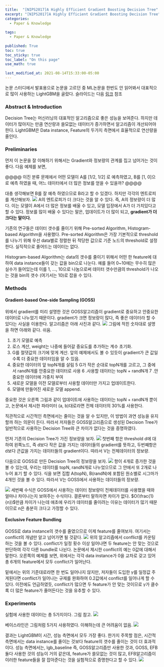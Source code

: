 ```yaml
---
title:  "[NIPS2017]A Highly Efficient Gradient Boosting Decision Tree"
excerpt: "[NIPS2017]A Highly Efficient Gradient Boosting Decision Tree"
categories:
  - Paper & Knowledge
  
tags:
  - Paper & Knowledge
 
published: True
toc: true
toc_sticky: true
toc_label: "On this page"
use_math: true
    
last_modified_at: 2021-08-14T15:33:00-05:00
---
```


논문 스터디에서 발표용으로 논문을 고르던 중 ML논문을 한번도 안 읽어봐서 대표적으로 많이 사용하는 LightGBM을 골랐다.
슬라이드는 다음 [링크](https://docs.google.com/presentation/d/1jxBdTbfOvv6wQkYMNRjUXRTjkhmOIGw5/edit?usp=drive_web&ouid=115578388967484997653&rtpof=true) 참조

### Abstract & Introduction
Decision Tree는 머신러닝의 대표적인 알고리즘으로 좋은 성능을 보여준다. 하지만 데이터가 많아지는 만큼 연산량과 쓸모없는 데이터가 증가하면서 알고리즘이 개선되어야 한다. LightGBM은 
Data instance, Feature의 두가지 측면에서 효율적으로 연산량을 줄인다.

### Preliminaries
먼저 이 논문을 잘 이해하기 위해서는 Gradient와 정보량의 관계를 집고 넘어가는 것이 좋다. 다음 예제를 보면,

@@@@ 이진 분류 문제에서 어떤 모델이 A를 [1/2, 1/2] 로 예측하였고, B를 [1, 0]으로 예측 하였을 때, 어느 데이터에서 더 많은 정보를 얻을 수 있을까? @@@@

대충 생각해보면 B를 잘 예측 하였으므로 B라고 할 수 있겠다. 하지만 각각의 엔트로피를 계산해보자.
![](/assets/images/2021-09-17-LightGBM/1.PNG)
A의 엔트로피가 더 크다는 것을 알 수 있다. 즉, A의 정보량이 더 많다. 이는 모델이 A에서 더 많은 정보를 배울 수 있고, 모델 입장에서 A가 더 가치있다고 할 수 있다. 
정보를 많이 배울 수 있다는 말은, 업데이트가 더 많이 되고, **gradient가 더 크다는 말이다.** 

기존의 연구들은 데이터 갯수를 줄이기 위해 Pre-sorted Algorithm, Histogram-based Algorithm을 사용했다.
Pre-sorted Algorithm은 가장 기본적으로 threshold를 나누기 위해 우선 data별로 정렬한 뒤 적당한 값으로 기준 노드의 threshold로 설정한다. 실직적으로 줄어드는 데이터는 없다. 

Histogram-based Algorithm는 data의 갯수를 줄이기 위해서 어떤 한 feature에 대하여 data instance들이 갖는 값을 bin으로 나눈다. 예를 들어 0~10에는 무수히 많은 실수가 들어있는데 
이를 1, ..., 10으로 나눔으로써 데이터 갯수만큼의 threshold가 나오는 것을 bin의 갯수 (여기서는 10)로 잡을 수 있다.

### Methods
#### Gradient-based One-side Sampling (GOSS)
위에서 gradient를 미리 설명한 것은 GOSS알고리즘이 gradient로 중요하고 안중요한 데이터로 나누었기 때문이다. gradient가 크면 정보량이 많다, 즉 좋은 데이터라 할 수 있다는 사실을 이용한다. 
알고리즘은 아래 사진과 같다.
![](/assets/images/2021-09-17-LightGBM/2.PNG) 
그림에 적힌 숫자대로 설명을 하면 아래와 같다. 쉬움.

1. 초기 모델로 예측
2. 로스 계산, weight는 나중에 들어갈 중요도를 추가하는 계수 초기화.
3. G를 절댓값의 크기에 맞게 계산. 앞의 예제에서도 볼 수 있듯이 gradient가 큰 값일 수록 더 중요한 데이터임을 알 수 있음.
4. 중요한 데이터의 앞 topN개를 살림
5 G가 작은 순대로 topN개를 고르고, 그 중에서 randN개를 안중요한 데이터로 사용
6 .사용할 데이터는 topN + randN개
7 .안중요한 데이터에 가중치 부여
8. 새로운 모델을 이전 모델로부터 사용할 데이터만 가지고 업데이트한다. 
9. 모델에 만들어진 새로운 모델 append. 

중요한 것은 오른쪽 그림과 같이 업데이트에 사용하는 데이터는 topN + randN개 뿐이고, 논문에서 제시한 파라미터 (a, b)대로라면 전체 데이터의 30%를 사용한다.

직관적으로 시간적인 측면에서는 줄이는 것을 알 수 있지만, 이 방법이 과연 성능을 유지할까 하는 의문이 든다. 따라서 저자들은 GOSS알고리즘으로 생성된 Decision Tree가 일반적으로 사용하는
Decision Tree와 큰 차이가 없다는 것을 증명하였다.

먼저 기존의 Decision Tree가 가진 정보량을 보자.
![](/assets/images/2021-09-17-LightGBM/3.PNG)
첫번째 항은 threshold d에 대하여 왼쪽노드, 즉 d보다 작은 값을 가지는 데이터들의 gradient를 뜻하고, 두번째항은 d보다 큰값을 가지는 데이터들의 gradient이다. 따라서 V는 전체데이터의 정보량.

다음으로 GOSS로 만든 Decision Tree의 정보량을 보자.
![](/assets/images/2021-09-17-LightGBM/4.PNG) 
항이 4개로 증가한 것을 볼 수 있는데, 우리는 데이터를 topN, randN개로 나누었으므로 그 안에서 또 2개로 나누어 표기 할 수 있다. 식을 보면 집합 A(topN), B(randN)에 포함된 원소별로 
시그마가 4개인 것을 볼 수 있다. 따라서 V는 GOSS에서 사용하는 데이터들의 정보량.


![](/assets/images/2021-09-17-LightGBM/5.PNG)
세번째 수식은 GOSS에서 사용하는 데이터 정보량이 전체데이터를 사용했을 때와 얼마나 차이나는지 보여주는 수식이다. 결론부터 말하자면 차이가 없다. $O(\frac{1}{n})$만큼 차이가 나는데 애초에 우리가 데이터를 
줄이려는 이유는 데이터가 많기 때문이므로 n은 충분히 크다고 가정할 수 있다.

#### Exclusive Feature Bundling
GOSS로 data instance의 갯수를 줄였으므로 이제 feature를 줄여보자. 여기서는 conflict의 개념만 알고 넘어가면 될 것같다.
![](/assets/images/2021-09-17-LightGBM/6.PNG)
위의 알고리즘에서 conflict를 카운팅하는 것을 볼 수 있다. conflict가 일정 횟수 이상 일어나면 두 feature는 안 맞는 것으로 판단하여 각각 다른 bundle로 나뉜다.
논문에서 제시한 conflict의 예는 0값에 대해서 말한다. 오른쪽의 예제를 보면, 위에서는 각각 data instance가 0을 교차로 갖고 있어 총 6개의 feature에서 모두 conflict가 일어난다.

밑에서는 위의 기준대로라면 한 번도 일어나지 않지만, 저자들이 도입한 $\gamma$를 일정값 주게된다면 conflict가 일어나는 규제를 완화하여 0.2값에서 conflict를 일어나게 할 수 있다. 
이전에도 언급하였듯, conflict가 많으면 두 feature가 안 맞는 것이므로 $\gamma$가 클수록 더 많은 feature가 줄어든다는 것을 유추할 수 있다.

### Experiments
실험에 사용한 데이터는 총 5가지이다. 그림 참고.
![](/assets/images/2021-09-17-LightGBM/7.PNG)

베이스라인은 그림처럼 5가지 사용하였다. 이해하는데 큰 어려움이 없음.
![](/assets/images/2021-09-17-LightGBM/8.PNG)

결과는 LightGBM이 시간, 성능 측면에서 모두 가장 좋다. 한가지 주목할 점은, 시간적 측면에서는 data instance를 줄이는 것보다 feature의 갯수를 줄이는 것이 더 효과적이다.
성능 측면에서는, lgb_baseline 즉, GOSS알고리즘만 사용한 것과, GOSS, EFB 둘다 사용한 것의 성능이 거의 같은데, feature가 쓸모없는 것이 많고, EFB알고리즘이 이러한 feature들을 잘 잡아준다는 것을
실험적으로 증명한다고 할 수 있다. 
![](/assets/images/2021-09-17-LightGBM/9.PNG)



